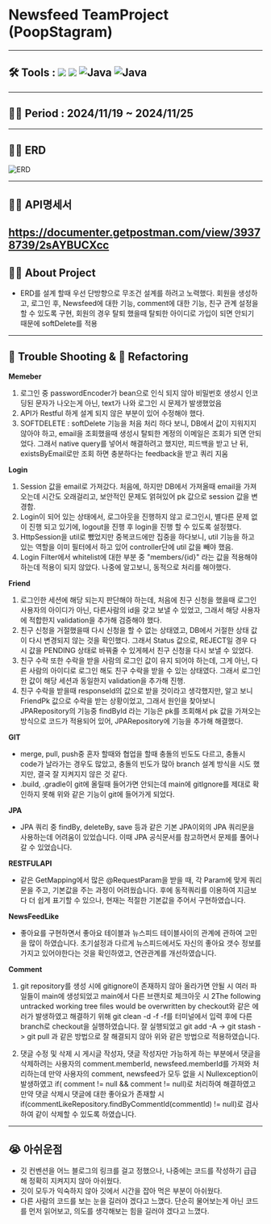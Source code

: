 # Newsfeed TeamProject (PoopStagram)
---
## 🛠️ Tools :  <img src="https://img.shields.io/badge/mysql-4479A1?style=for-the-badge&logo=mysql&logoColor=white"> <img src="https://img.shields.io/badge/spring-6DB33F?style=for-the-badge&logo=github&logoColor=Green"> <img alt="Java" src ="https://img.shields.io/badge/Java-007396.svg?&style=for-the-badge&logo=Java&logoColor=white"/>  <img alt="Java" src ="https://img.shields.io/badge/intellijidea-000000.svg?&style=for-the-badge&logo=intellijidea&logoColor=white"/>
---
## 👨‍💻 Period : 2024/11/19 ~ 2024/11/25
---
## 👨‍💻 ERD
![ERD](https://github.com/user-attachments/assets/fc34bf88-0915-470a-823c-f9cd32c8b58c)


---
## 👨‍💻 API명세서
<a-href>https://documenter.getpostman.com/view/39378739/2sAYBUCXcc</a-href>
---
## 👨‍💻 About Project

- ERD를 설계 할때 우선 단방향으로 무조건 설계를 하려고 노력했다. 회원을 생성하고, 로그인 후, Newsfeed에 대한 기능, comment에 대한 기능, 친구 관계 설정을 할 수 있도록 구현, 회원의 경우 탈퇴 했을때 탈퇴한 아이디로 가입이 되면 안되기 때문에 softDelete를 적용 
---
## 🥵 Trouble Shooting & 🚀 Refactoring
**Memeber** 
1. 로그인 중 passwordEncoder가 bean으로 인식 되지 않아 비밀번호 생성시 인코딩된 문자가 나오는게 아닌, text가 나와 로그인 시 문제가 발생했었음
2. API가 Restful 하게 설계 되지 않은 부분이 있어 수정해야 했다.
3. SOFTDELETE : softDelete 기능을 처음 처리 하다 보니, DB에서 값이 지워지지 않아야 하고, email을 조회했을때 생성시 탈퇴한 계정의 이메일은 조회가 되면 안되었다. 그래서 native query를 넣어서 해결하려고 했지만, 피드백을 받고 난 뒤, existsByEmail로만 조회 하면 충분하다는 feedback을 받고 쿼리 지움 

**Login** 
1. Session 값을 email로 가져갔다. 처음에, 하지만 DB에서 가져올때 email을 가져오는데 시간도 오래걸리고, 보안적인 문제도 얽혀있어 pk 값으로 session 값을 변경함.
2. Login이 되어 있는 상태에서, 로그아웃을 진행하지 않고 로그인시, 별다른 문제 없이 진행 되고 있기에, logout을 진행 후 login을 진행 할 수 있도록 설정했다.
3. HttpSession을 util로 뺐었지만 중복코드에만 집중을 하다보니, util 기능을 하고 있는 역할을 이미 필터에서 하고 있어 controller단에 util 값을 빼야 했음.
4. Login Filter에서 whitelist에 대한 부분 중 "members/{id}" 라는 값을 적용해야 하는데 적용이 되지 않았다. 나중에 알고보니, 동적으로 처리를 해야했다.

**Friend** 
1. 로그인한 세션에 해당 되는지 판단해야 하는데, 처음에 친구 신청을 했을때 로그인 사용자의 아이디가 아닌, 다른사람의 id을 갖고 보낼 수 있었고, 
그래서 해당 사용자에 적합한지 validation을 추가해 검증해야 했다. 
2. 친구 신청을 거절했을때 다시 신청을 할 수 없는 상태였고, DB에서 거절한 상태 값이 다시 변경되지 않는 것을 확인했다. 그래서 Status 값으로, REJECT일 경우 다시 값을 PENDING 상태로 바꿔줄 수 있게헤서 친구 신청을 다시 보낼 수 있었다. 
3. 친구 수락 또한 수락을 받을 사람의 로그인 값이 유지 되어야 하는데, 그게 아닌, 다른 사람의 아이디로 로그인 해도 친구 수락을 받을 수 있는 상태였다. 그래서 로그인한 값이 해당 세션과 동일한지 validation을 추가해 진행.
4. 친구 수락을 받을때 responseId의 값으로 받을 것이라고 생각했지만, 알고 보니 FriendPk 값으로 수락을 받는 상황이었고, 그래서 원인을 찾아보니 JPARepository의 기능중 findById 라는 기능은 pk를 조회해서 pk 값을 가져오는 방식으로 코드가 적용되어 있어, JPARepository에 기능을 추가해 해결했다. 

**GIT**
- merge, pull, push중 혼자 할때와 협업을 할때 충돌의 빈도도 다르고, 충돌시 code가 날라가는 경우도 많았고, 충돌의 빈도가 많아 branch 설계 방식을 시도 했지만, 결국 잘 지켜지지 않은 것 같다. 
- .build, .gradle이 git에 올릴때 들어가면 안되는데 main에 gitIgnore를 제대로 확인하지 못해 위와 같은 기능이 git에 들어가게 되었다.

**JPA**
- JPA 쿼리 중 findBy, deleteBy, save 등과 같은 기본 JPA이외의 JPA 쿼리문을 사용하는데 어려움이 있었습니다. 이때 JPA 공식문서를 참고하면서 문제를 풀어나갈 수 있었습니다.

**RESTFULAPI**
- 같은 GetMapping에서 많은 @RequestParam을 받을 때, 각 Param에 맞게 쿼리문을 주고, 기본값을 주는 과정이 어려웠습니다. 후에 동적쿼리를 이용하여 지금보다 더 쉽게 표기할 수 있으나, 현재는 적절한 기본값을 주어서 구현하였습니다.

**NewsFeedLike**
- 좋아요를 구현하면서 좋아요 테이블과 뉴스피드 테이블사이의 관계에 관하여 고민을 많이 하였습니다. 초기설정과 다르게 뉴스피드에서도 자신의 좋아요 갯수 정보를 가지고 있어야한다는 것을 확인하였고, 연관관계를 개선하였습니다.

**Comment**
1. git repository를 생성 시에 gitignore이 존재하지 않아 올라가면 안될 시 여러 파일들이 main에 생성되었고 main에서 다른 브랜치로 체크아웃 시
   2The following untracked working tree files would be overwritten by checkout와 같은 에러가 발생하였고 해결하기 위해 git clean -d -f -f를 터미널에서 입력 후에 다른 branch로 checkout을 실행하였습니다. 잘 실행되었고 git add -A -> git stash -> git pull 과 같은 방법으로 잘 해결되지 않아 위와 같은 방법으로 적용하였습니다.


2. 댓글 수정 및 삭제 시 게시글 작성자, 댓글 작성자만 가능하게 하는 부분에서 댓글을 삭제하려는 사용자의 comment.memberId, newsfeed.memberId를 가져와 처리하는데 만약 사용자의 comment, newsfeed가 모두 없을 시  Nullexception이 발생하였고 if( comment != null && comment != null)로 처리하여 해결하였고 만약 댓글 삭제시 댓글에 대한 좋아요가 존재할 시 if(commentLikeRepository.findByCommentId(commentId) != null)로 검사하여 같이 삭제할 수 있도록 하였습니다.


---
## 😭 아쉬운점 
- 깃 컨벤션을 어느 블로그의 링크를 걸고 정했으나, 나중에는 코드를 작성하기 급급해 정확히 지켜지지 않아 아쉬웠다. 
- 깃이 모두가 익숙하지 않아 깃에서 시간을 잡아 먹은 부분이 아쉬웠다. 
- 다른 사람의 코드를 보는 눈을 길러야 겠다고 느꼈다. 단순히 물어보는게 아닌 코드를 먼저 읽어보고, 의도를 생각해보는 힘을 길러야 겠다고 느꼈다.
 
